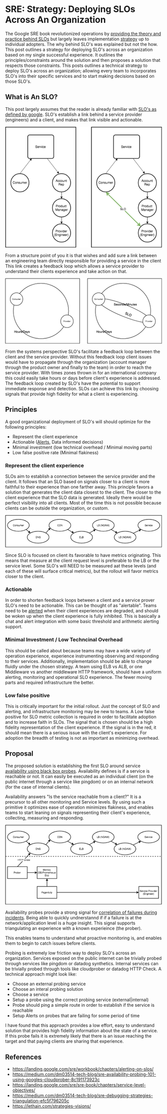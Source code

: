 # SRE: Strategy: Deploying SLOs Across An Organization

The Google SRE book revolutionized operations by [providing the theory and practice behind SLOs](https://landing.google.com/sre/sre-book/chapters/service-level-objectives/) but largely leaves implementation [strategy](https://lethain.com/strategies-visions/) up to individual adopters. The why behind SLO's was explained but not the how. This post outlines a strategy for deploying SLO's across an organization based on my single successful experience.  It outlines the principles/constraints around the solution and then proposes a solution that respects those constraints.  This posts outlines a technical strategy to deploy SLO's across an organization; allowing every team to incorporates SLO's into their specific services and to start making decisions based on those SLO's.

## What is An SLO?
This post largely assumes that the reader is already familiar with [SLO's as defined by google](https://landing.google.com/sre/sre-book/chapters/service-level-objectives/).  SLO's establish a link behind a service provider (engineers) and a client, and makes that link visible and actionable.

<p align="center">
  <img src="static/service_provider_vs_consumer.png">
</p>

From a structure point of you it is that wishes and add sure a link between an engineering team directly responsible for providing a service in the client This link creates a feedback loop which allows a service provider to understand their clients experience and take action on that.

<p align="center">
  <img src="static/system_consumer_provider.png">
</p>

From the systems perspective SLO's facilitate a feedback loop between the client and the service provider. Without this feedback loop client issues would have to propagate through the organization (account manager through the product owner and finally to the team) in order to reach the service provider. With times zones thrown in for an international company this could easily take hours or days before client's experience is addressed.  The feedback loop created by SLO's have the potential to support immediate response and detection. SLOs can achieve this link by choosing signals that provide high fidelity for what a client is experiencing.

## Principles

A good organizational deployment of SLO's will should optimize for the following principles:

- Represent the client experience
- Actionable ([Alerts](https://landing.google.com/sre/workbook/chapters/alerting-on-slos/), Data informed decisions)
- Minimal investment (low technical overhead / Minimal moving parts)
- Low false positive rate (Minimal flakiness)

### Represent the client experience

SLOs aim to establish a connection between the service provider and the client.  It follows that an SLO based on signals closer to a client is more faithful to their experience than one farther away.  This principle favors a solution that generates the client data closest to the client. The closer to the client experience that the SLO data is generated.  Ideally there would be perfect visibility into all clients. Most of the time this is not possible because clients can be outside the organization, or custom.

<p align="center">
  <img src="static/transaction_components.png">
</p>

Since SLO is focused on client its favorable to have metrics originating.  This means that measure at the client request level is preferable to the LB or the service level.  Some SLO's will NEED to be measured aat these levels (and each of these will surface critical metrics), but the rollout will favor metrics closer to the client.

### Actionable

In order to shorten feedback loops between a client and a service prover SLO's need to be actionable. This can be thought of as "alertable".  Teams need to be [alerted](https://landing.google.com/sre/workbook/chapters/alerting-on-slos/) when their client experiences are degraded, and should be woken up when the client experience is fully inhibited.  This is basically a chat and alert integration with some basic threshold and arithmetic alerting support.

### Minimal Investment / Low Techncinal Overhead

This should be called about because teams may have a wide variety of operation experience, experience instrumenting observing and responding to their services.  Additionally, implementation should be able to change fluidly under the chosen strategy.  A team using ELB vs ALB, or one Middleware vs another middleware HTTP framework, should have a uniform alerting, monitoring and operational SLO experience.  The fewer moving parts and required infrastructure the better.

### Low false positive

This is critically important for the initial rollout.  Just the concept of SLO and alerting, and infrastructure monitoring may be new to teams.  A Low false positive for SLO metric collection is required in order to facilitate adoption and to increase faith in SLOs.  The signal that is chosen should be a high fidelity representation of the client experience.  If the signal is in the red, it should mean there is a serious issue with the client's experience.  For adoption the breadth of testing is not as important as minimizing overhead.

## Proposal

The proposed solution is establishing the first SLO around service [availability using black box probes](https://medium.com/dm03514-tech-blog/sre-availability-probing-101-using-googles-cloudprober-8c191173923c).  Availability defines is if a service is reachable or not.  It can easily be executed as an individual client (on the public internet through a service like pingdom) or on an internal network (for the case of internal clients).

Availability answers "Is the service reachable from a client?" It is a precursor to all other monitoring and Service levels.  By using such a primitive it optimizes ease of operation minimizes flakiness, and enables teams to start leaning on signals representing their client's experience, collecting, measuring and responding.

<p align="center">
  <img src="static/probing.png">
</p>

Availability probes provide a strong signal for [correlation of failures during incidents](https://medium.com/dm03514-tech-blog/sre-debugging-strategies-triangulation-efc5f796205c). Being able to quickly undnerstannd if if a failure is at the network/application level is a huge insight.  This signal supports triangulating an experience with a known experieince (the prober).

This enables teams to understand what proactive monitoring is, and enables them to begin to catch issues before clients. 

Probing is extremely low friction way to deploy SLO's across an organization.  Services exposed on the public internet can be trivially probed through services like pingdom or datadog synthetics.  Internal services can be trivially probed through tools like cloudprober or datadog HTTP Check.  A technical approach might look like:

- Choose an external probing service 
- Choose an interal probing solution
- Choose a service
- Setup a probe using the correct probing service (external|internal)
- Probe should ping a simple route in order to establish if the service is reachable
- Setup Alerts on probes that are failing for some period of time

I have found that this approach provides a low effort, easy to understand solution that provides high fidelity information about the state of a service.  If this probe fails it is extremely likely that there is an issue reaching the target and that paying clients are sharing that experience.


## References
- https://landing.google.com/sre/workbook/chapters/alerting-on-slos/
- https://medium.com/dm03514-tech-blog/sre-availability-probing-101-using-googles-cloudprober-8c191173923c
- https://landing.google.com/sre/sre-book/chapters/service-level-objectives/
- https://medium.com/dm03514-tech-blog/sre-debugging-strategies-triangulation-efc5f796205c
- https://lethain.com/strategies-visions/
